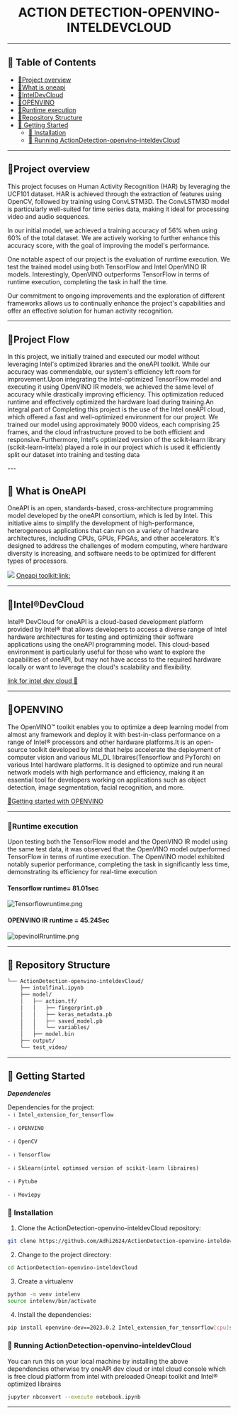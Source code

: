 <div align="center">
<h1 align="center">
<br>ACTION DETECTION-OPENVINO-INTELDEVCLOUD</h1>

</div>

---

## 📖 Table of Contents
- [📍Project overview](#-overview)
- [📍What is oneapi](#-features)
- [📍IntelDevCloud](#-inteldevCloud)
- [📍OPENVINO](#modules)
- [📍Runtime execution](#-Runtime-execution)
- [📍Repository Structure](#-repository-structure)
- [🚀 Getting Started](#-getting-started)
    - [🔧 Installation](#-installation)
    - [🤖 Running ActionDetection-openvino-inteldevCloud](#-running-ActionDetection-openvino-inteldevCloud)


---

## 📍Project overview

   This project focuses on Human Activity Recognition (HAR) by leveraging the UCF101 dataset. HAR is achieved through the extraction of features using OpenCV, followed by training using ConvLSTM3D. The ConvLSTM3D model is particularly well-suited for time series data, making it ideal for processing video and audio sequences.

In our initial model, we achieved a training accuracy of 56% when using 60% of the total dataset. We are actively working to further enhance this accuracy score, with the goal of improving the model's performance.

One notable aspect of our project is the evaluation of runtime execution. We test the trained model using both TensorFlow and Intel OpenVINO IR models. Interestingly, OpenVINO outperforms TensorFlow in terms of runtime execution, completing the task in half the time.

Our commitment to ongoing improvements and the exploration of different frameworks allows us to continually enhance the project's capabilities and offer an effective solution for human activity recognition.

---

## 📍Project Flow
<p>      In this project, we initially trained and executed our model without leveraging Intel's optimized libraries and the oneAPI toolkit. While our accuracy was commendable, our system's efficiency left room for improvement.Upon integrating the Intel-optimized TensorFlow model and executing it using OpenVINO IR models, we achieved the same level of accuracy while drastically improving efficiency. This optimization reduced runtime and effectively optimized the hardware load during training.An integral part of Completing this project is the use of the Intel oneAPI cloud, which offered a fast and well-optimized environment for our project. We trained our model using approximately 9000 videos, each comprising 25 frames, and the cloud infrastructure proved to be both efficient and responsive.Furthermore, Intel's optimized version of the scikit-learn library (scikit-learn-intelx) played a role in our project which is used it efficiently split our dataset into training and testing data</p>
---

## 📍 What is OneAPI

   OneAPI is an open, standards-based, cross-architecture programming model developed by the oneAPI consortium, which is led by Intel. This initiative aims to simplify the development of high-performance, heterogeneous applications that can run on a variety of hardware architectures, including CPUs, GPUs, FPGAs, and other accelerators. It's designed to address the challenges of modern computing, where hardware diversity is increasing, and software needs to be optimized for different types of processors.

   <img src='https://www.intel.com/content/dam/developer/articles/technical/oneapi-what-is-it/f1-oneapi-specification-stack.png' />
<a href='https://www.intel.com/content/www/us/en/developer/tools/oneapi/toolkits.html'>Oneapi toolkit:link:</a>



---

## 📍Intel®DevCloud

Intel® DevCloud for oneAPI is a cloud-based development platform provided by Intel® that allows developers to access a diverse range of Intel hardware architectures for testing and optimizing their software applications using the oneAPI programming model. This cloud-based environment is particularly useful for those who want to explore the capabilities of oneAPI, but may not have access to the required hardware locally or want to leverage the cloud's scalability and flexibility.

<a href='https://consumer.intel.com/intelcorpb2c.onmicrosoft.com/B2C_1A_UnifiedLogin_SISU_CML_SAML/generic/login?entityId=www.intel.com&ui_locales=en'> link for intel dev cloud 🔗</a>

---


## 📍OPENVINO

The OpenVINO™ toolkit enables you to optimize a deep learning model from almost any framework and deploy it with best-in-class performance on a range of Intel® processors and other hardware platforms.It is an open-source toolkit developed by Intel that helps accelerate the deployment of computer vision and various ML,DL libraires(Tensorflow and PyTorch) on various Intel hardware platforms. It is designed to optimize and run neural network models with high performance and efficiency, making it an essential tool for developers working on applications such as object detection, image segmentation, facial recognition, and more.

<a href='https://docs.openvino.ai/2023.0/openvino_docs_install_guides_overview.html?ENVIRONMENT=DEV_TOOLS&OP_SYSTEM=WINDOWS&VERSION=v_2023_0_2&DISTRIBUTION=PIP'>🔗Getting started with OPENVINO</a>

---
### 📍Runtime execution

   Upon testing both the TensorFlow model and the OpenVINO IR model using the same test data, it was observed that the OpenVINO model outperformed TensorFlow in terms of runtime execution. The OpenVINO model exhibited notably superior performance, completing the task in significantly less time, demonstrating its efficiency for real-time execution

<h4>Tensorflow runtime= 81.01sec</h4>

<img src='https://drive.google.com/uc?export=view&id=1uO8T1vJbHx9n1_U3YXKHFBahq0qHuORF' alt='Tensorflowruntime.png'/>

<h4>OPENVINO IR runtime = 45.24Sec</h4>
<img src='https://drive.google.com/uc?export=view&id=1pFT8bcOLWCKLOrw5nq0bMk4ISoTfdVeT' alt='opevinoIRruntime.png'/>




---



## 📂 Repository Structure

```sh
└── ActionDetection-openvino-inteldevCloud/
    ├── intelfinal.ipynb
    ├── model/
    │   ├── action.tf/
    │   │   ├── fingerprint.pb
    │   │   ├── keras_metadata.pb
    │   │   ├── saved_model.pb
    │   │   └── variables/
    │   ├── model.bin
    ├── output/
    └── test_video/

```

---




## 🚀 Getting Started

***Dependencies***

Dependencies for the project:  
`- ℹ️ Intel_extension_for_tensorflow`

`- ℹ️ OPENVINO`

`- ℹ️ OpenCV`

`- ℹ️ Tensorflow`

`- ℹ️ Sklearn(intel optimsed version of scikit-learn libraires)`

`- ℹ️ Pytube`

`- ℹ️ Moviepy`

### 🔧 Installation

1. Clone the ActionDetection-openvino-inteldevCloud repository:
```sh
git clone https://github.com/Adhi2624/ActionDetection-openvino-inteldevCloud
```

2. Change to the project directory:
```sh
cd ActionDetection-openvino-inteldevCloud
```
3. Create a virtualenv
```sh
python -m venv intelenv
source intelenv/bin/activate
```


4. Install the dependencies:
```sh
pip install openvino-dev==2023.0.2 Intel_extension_for_tensorflow[cpu]scikit-learn-intelex opendatasets opencv-contrib-python Tensorflow==2.13 pytube moviepy
```

### 🤖 Running ActionDetection-openvino-inteldevCloud
You can run this on your local machine by installing the above dependencies otherwise try oneAPI dev cloud or intel cloud console which is free cloud platform from intel with preloaded Oneapi toolkit and Intel® optimized libraires
```sh
jupyter nbconvert --execute notebook.ipynb
```
---





